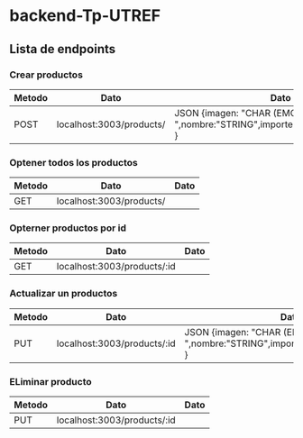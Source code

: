 # backend-Tp-UTREF

## Lista de endpoints

### Crear productos

| Metodo | Dato                     | Dato                                                                         |
| ------ | ------------------------ | ---------------------------------------------------------------------------- |
| POST   | localhost:3003/products/ | JSON {imagen: "CHAR (EMOJI) ",nombre:"STRING",importe:"FLOAT",precio:"INT" } |

### Optener todos los productos

| Metodo | Dato                     | Dato |
| ------ | ------------------------ | ---- |
| GET    | localhost:3003/products/ |      |

### Opterner productos por id

| Metodo | Dato                        | Dato |
| ------ | --------------------------- | ---- |
| GET    | localhost:3003/products/:id |      |

### Actualizar un productos

| Metodo | Dato                        | Dato                                                                         |
| ------ | --------------------------- | ---------------------------------------------------------------------------- |
| PUT    | localhost:3003/products/:id | JSON {imagen: "CHAR (EMOJI) ",nombre:"STRING",importe:"FLOAT",precio:"INT" } |

### ELiminar producto

| Metodo | Dato                        | Dato |
| ------ | --------------------------- | ---- |
| PUT    | localhost:3003/products/:id |      |
